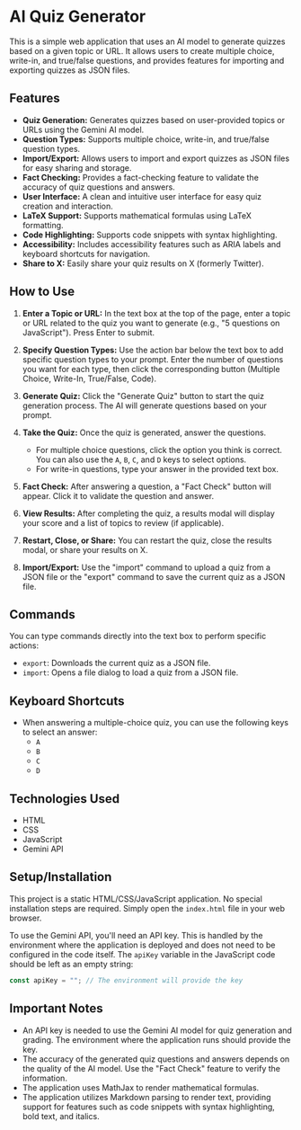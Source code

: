 # AI Quiz Generator

This is a simple web application that uses an AI model to generate quizzes based on a given topic or URL.  It allows users to create multiple choice, write-in, and true/false questions, and provides features for importing and exporting quizzes as JSON files.

## Features

*   **Quiz Generation:**  Generates quizzes based on user-provided topics or URLs using the Gemini AI model.
*   **Question Types:** Supports multiple choice, write-in, and true/false question types.
*   **Import/Export:**  Allows users to import and export quizzes as JSON files for easy sharing and storage.
*   **Fact Checking:** Provides a fact-checking feature to validate the accuracy of quiz questions and answers.
*   **User Interface:** A clean and intuitive user interface for easy quiz creation and interaction.
*   **LaTeX Support:** Supports mathematical formulas using LaTeX formatting.
*   **Code Highlighting:** Supports code snippets with syntax highlighting.
*   **Accessibility:** Includes accessibility features such as ARIA labels and keyboard shortcuts for navigation.
*   **Share to X:** Easily share your quiz results on X (formerly Twitter).

## How to Use

1.  **Enter a Topic or URL:** In the text box at the top of the page, enter a topic or URL related to the quiz you want to generate (e.g., "5 questions on JavaScript").  Press Enter to submit.

2.  **Specify Question Types:** Use the action bar below the text box to add specific question types to your prompt.  Enter the number of questions you want for each type, then click the corresponding button (Multiple Choice, Write-In, True/False, Code).

3.  **Generate Quiz:** Click the "Generate Quiz" button to start the quiz generation process. The AI will generate questions based on your prompt.

4.  **Take the Quiz:** Once the quiz is generated, answer the questions.
    *   For multiple choice questions, click the option you think is correct. You can also use the `A`, `B`, `C`, and `D` keys to select options.
    *   For write-in questions, type your answer in the provided text box.

5.  **Fact Check:** After answering a question, a "Fact Check" button will appear. Click it to validate the question and answer.

6.  **View Results:** After completing the quiz, a results modal will display your score and a list of topics to review (if applicable).

7.  **Restart, Close, or Share:** You can restart the quiz, close the results modal, or share your results on X.

8.  **Import/Export:** Use the "import" command to upload a quiz from a JSON file or the "export" command to save the current quiz as a JSON file.

## Commands

You can type commands directly into the text box to perform specific actions:

*   `export`:  Downloads the current quiz as a JSON file.
*   `import`:  Opens a file dialog to load a quiz from a JSON file.

## Keyboard Shortcuts

*   When answering a multiple-choice quiz, you can use the following keys to select an answer:
    *   `A`
    *   `B`
    *   `C`
    *   `D`

## Technologies Used

*   HTML
*   CSS
*   JavaScript
*   Gemini API

## Setup/Installation

This project is a static HTML/CSS/JavaScript application.  No special installation steps are required. Simply open the `index.html` file in your web browser.

To use the Gemini API, you'll need an API key.  This is handled by the environment where the application is deployed and does not need to be configured in the code itself.  The `apiKey` variable in the JavaScript code should be left as an empty string:

```javascript
const apiKey = ""; // The environment will provide the key
```

## Important Notes

*   An API key is needed to use the Gemini AI model for quiz generation and grading. The environment where the application runs should provide the key.
*   The accuracy of the generated quiz questions and answers depends on the quality of the AI model.  Use the "Fact Check" feature to verify the information.
*   The application uses MathJax to render mathematical formulas.
*   The application utilizes Markdown parsing to render text, providing support for features such as code snippets with syntax highlighting, bold text, and italics.


